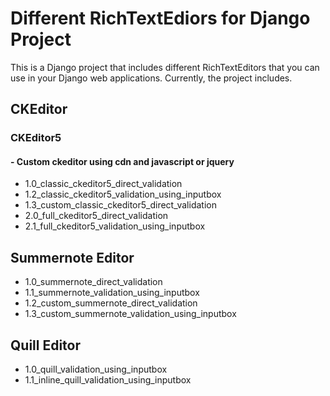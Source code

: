 # Different RichTextEdiors for Django Project

This is a Django project that includes different RichTextEditors that you can use in your Django web applications. Currently, the project includes.

## CKEditor
### CKEditor5

#### - Custom ckeditor using cdn and javascript or jquery
- 1.0_classic_ckeditor5_direct_validation
- 1.2_classic_ckeditor5_validation_using_inputbox
- 1.3_custom_classic_ckeditor5_direct_validation
- 2.0_full_ckeditor5_direct_validation
- 2.1_full_ckeditor5_validation_using_inputbox

## Summernote Editor
- 1.0_summernote_direct_validation
- 1.1_summernote_validation_using_inputbox
- 1.2_custom_summernote_direct_validation
- 1.3_custom_summernote_validation_using_inputbox



## Quill Editor
- 1.0_quill_validation_using_inputbox
- 1.1_inline_quill_validation_using_inputbox